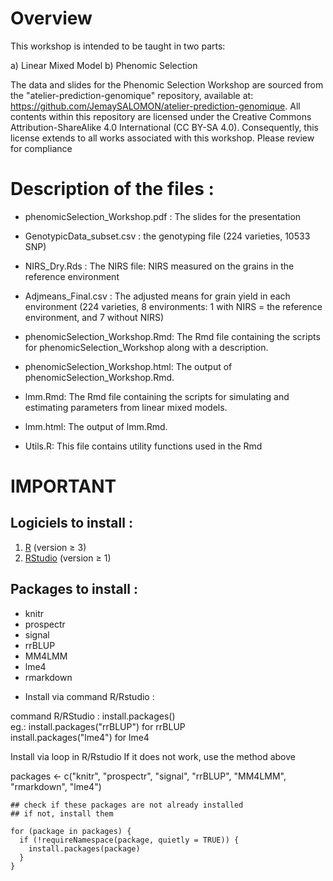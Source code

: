 # Overview

This workshop is intended to be taught in two parts:

   a) Linear Mixed Model
   b)  Phenomic Selection

The data and slides for the Phenomic Selection Workshop are sourced from the "atelier-prediction-genomique" repository, available at: https://github.com/JemaySALOMON/atelier-prediction-genomique. All contents within this repository are licensed under the Creative Commons Attribution-ShareAlike 4.0 International (CC BY-SA 4.0). Consequently, this license extends to all works associated with this workshop. Please review for compliance


# Description of the files :

* phenomicSelection_Workshop.pdf : The slides for the presentation

* GenotypicData_subset.csv : the genotyping file (224 varieties, 10533 SNP)

* NIRS_Dry.Rds :  The NIRS file: NIRS measured on the grains in the reference environment

* Adjmeans_Final.csv : The adjusted means for grain yield in each environment (224 varieties, 
			8 environments: 1 with NIRS = the reference environment, and 7 without NIRS)

* phenomicSelection_Workshop.Rmd: The Rmd file containing the scripts for phenomicSelection_Workshop along with a description.

* phenomicSelection_Workshop.html: The output of phenomicSelection_Workshop.Rmd.

* lmm.Rmd: The Rmd file containing the scripts for simulating and estimating parameters from linear mixed models.

* lmm.html: The output of lmm.Rmd.

* Utils.R: This file contains utility functions used in the Rmd



# IMPORTANT

## Logiciels to install :

1) [R](https://www.r-project.org/) (version $\geq$ 3)
2) [RStudio](https://www.rstudio.com/products/rstudio/) (version $\geq$ 1)




## Packages to install : 

- knitr
- prospectr
- signal
- rrBLUP
- MM4LMM
- lme4
- rmarkdown

* Install via command R/Rstudio :

command R/RStudio :  install.packages()  
									eg.: install.packages("rrBLUP") for rrBLUP  
									     install.packages("lme4") for lme4  


Install via loop in R/Rstudio If it does not work, use the method above  

packages <- c("knitr", "prospectr", "signal", "rrBLUP", "MM4LMM", "rmarkdown", "lme4")  

```{r}
## check if these packages are not already installed
## if not, install them

for (package in packages) {
  if (!requireNamespace(package, quietly = TRUE)) {
    install.packages(package)
  }
}
```